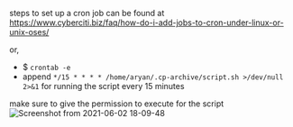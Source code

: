 steps to set up a cron job can be found at https://www.cyberciti.biz/faq/how-do-i-add-jobs-to-cron-under-linux-or-unix-oses/

or,
- $ `crontab -e`
- append `*/15 * * * * /home/aryan/.cp-archive/script.sh >/dev/null 2>&1` for running the script every 15 minutes

make sure to give the permission to execute for the script
![Screenshot from 2021-06-02 18-09-48](https://user-images.githubusercontent.com/55305876/120481540-d4277600-c3cd-11eb-87c1-8e7a78b4db95.png)
